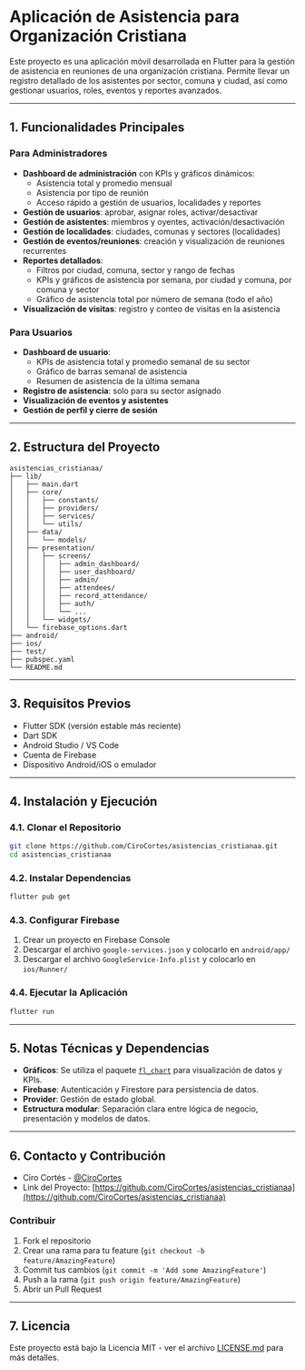 # Aplicación de Asistencia para Organización Cristiana

Este proyecto es una aplicación móvil desarrollada en Flutter para la gestión de asistencia en reuniones de una organización cristiana. Permite llevar un registro detallado de los asistentes por sector, comuna y ciudad, así como gestionar usuarios, roles, eventos y reportes avanzados.

---

## 1. Funcionalidades Principales

### Para Administradores
- **Dashboard de administración** con KPIs y gráficos dinámicos:
  - Asistencia total y promedio mensual
  - Asistencia por tipo de reunión
  - Acceso rápido a gestión de usuarios, localidades y reportes
- **Gestión de usuarios**: aprobar, asignar roles, activar/desactivar
- **Gestión de asistentes**: miembros y oyentes, activación/desactivación
- **Gestión de localidades**: ciudades, comunas y sectores (localidades)
- **Gestión de eventos/reuniones**: creación y visualización de reuniones recurrentes
- **Reportes detallados**:
  - Filtros por ciudad, comuna, sector y rango de fechas
  - KPIs y gráficos de asistencia por semana, por ciudad y comuna, por comuna y sector
  - Gráfico de asistencia total por número de semana (todo el año)
- **Visualización de visitas**: registro y conteo de visitas en la asistencia

### Para Usuarios
- **Dashboard de usuario**:
  - KPIs de asistencia total y promedio semanal de su sector
  - Gráfico de barras semanal de asistencia
  - Resumen de asistencia de la última semana
- **Registro de asistencia**: solo para su sector asignado
- **Visualización de eventos y asistentes**
- **Gestión de perfil y cierre de sesión**

---

## 2. Estructura del Proyecto

```
asistencias_cristianaa/
├── lib/
│   ├── main.dart
│   ├── core/
│   │   ├── constants/
│   │   ├── providers/
│   │   ├── services/
│   │   └── utils/
│   ├── data/
│   │   └── models/
│   ├── presentation/
│   │   ├── screens/
│   │   │   ├── admin_dashboard/
│   │   │   ├── user_dashboard/
│   │   │   ├── admin/
│   │   │   ├── attendees/
│   │   │   ├── record_attendance/
│   │   │   ├── auth/
│   │   │   └── ...
│   │   └── widgets/
│   └── firebase_options.dart
├── android/
├── ios/
├── test/
├── pubspec.yaml
└── README.md
```

---

## 3. Requisitos Previos
- Flutter SDK (versión estable más reciente)
- Dart SDK
- Android Studio / VS Code
- Cuenta de Firebase
- Dispositivo Android/iOS o emulador

---

## 4. Instalación y Ejecución

### 4.1. Clonar el Repositorio
```bash
git clone https://github.com/CiroCortes/asistencias_cristianaa.git
cd asistencias_cristianaa
```

### 4.2. Instalar Dependencias
```bash
flutter pub get
```

### 4.3. Configurar Firebase
1. Crear un proyecto en Firebase Console
2. Descargar el archivo `google-services.json` y colocarlo en `android/app/`
3. Descargar el archivo `GoogleService-Info.plist` y colocarlo en `ios/Runner/`

### 4.4. Ejecutar la Aplicación
```bash
flutter run
```

---

## 5. Notas Técnicas y Dependencias
- **Gráficos**: Se utiliza el paquete [`fl_chart`](https://pub.dev/packages/fl_chart) para visualización de datos y KPIs.
- **Firebase**: Autenticación y Firestore para persistencia de datos.
- **Provider**: Gestión de estado global.
- **Estructura modular**: Separación clara entre lógica de negocio, presentación y modelos de datos.

---

## 6. Contacto y Contribución
- Ciro Cortés - [@CiroCortes](https://github.com/CiroCortes)
- Link del Proyecto: [https://github.com/CiroCortes/asistencias_cristianaa](https://github.com/CiroCortes/asistencias_cristianaa)

### Contribuir
1. Fork el repositorio
2. Crear una rama para tu feature (`git checkout -b feature/AmazingFeature`)
3. Commit tus cambios (`git commit -m 'Add some AmazingFeature'`)
4. Push a la rama (`git push origin feature/AmazingFeature`)
5. Abrir un Pull Request

---

## 7. Licencia
Este proyecto está bajo la Licencia MIT - ver el archivo [LICENSE.md](LICENSE.md) para más detalles.
